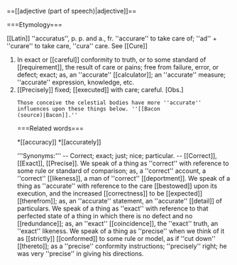 ==[[adjective (part of speech)|adjective]]==

===Etymology===

[[Latin]] ''accuratus'', p. p. and a., fr. ''accurare'' to take care of; ''ad'' + ''curare'' to take care, ''cura'' care. See [[Cure]]

<ol>
<li>In exact or [[careful]] conformity to truth, or to some standard of [[requirement]], the result of care or pains; free from failure, error, or defect; exact; as, an ''accurate'' [[calculator]]; an ''accurate'' measure; ''accurate'' expression, knowledge, etc.

<li> [[Precisely]] fixed; [[executed]] with care; careful. [Obs.]

<code>Those conceive the celestial bodies have more ''accurate'' influences upon these things below. ''[[Bacon (source)|Bacon]].''</code>

===Related words===

*[[accuracy]]
*[[accurately]]

'''Synonyms:''' -- Correct; exact; just; nice; particular. -- [[Correct]], [[Exact]], [[Precise]]. We speak of a thing as ''correct'' with reference to some rule or standard of comparison; as, a ''correct'' account, a ''correct'' [[likeness]], a man of ''correct'' [[deportment]]. We speak of a thing as ''accurate'' with reference to the care [[bestowed]] upon its execution, and the increased [[correctness]] to be [[expected]] [[therefrom]]; as, an ''accurate'' statement, an ''accurate'' [[detail]] of particulars. We speak of a thing as ''exact'' with reference to that perfected state of a thing in which there is no defect and no [[redundance]]; as, an ''exact'' [[coincidence]], the ''exact'' truth, an ''exact'' likeness. We speak of a thing as ''precise'' when we think of it as [[strictly]] [[conformed]] to some rule or model, as if ''cut down'' [[thereto]]; as a ''precise'' conformity instructions; ''precisely'' right; he was very ''precise'' in giving his directions.
</ol>